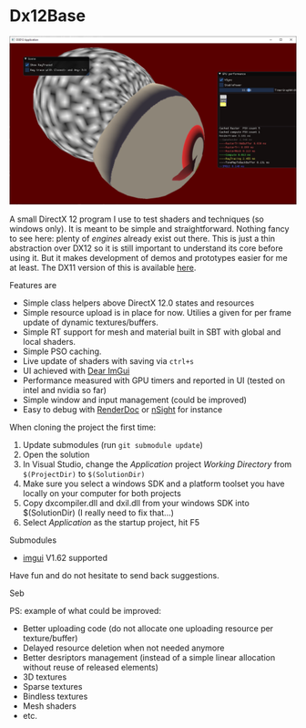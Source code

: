 # Dx12Base

![dx12appscreenshot](https://github.com/sebh/Dx12Base/blob/master/DX12Application.png)

A small DirectX 12 program I use to test shaders and techniques (so windows only). It is meant to be simple and straightforward. Nothing fancy to see here: plenty of _engines_ already exist out there. This is just a thin abstraction over DX12 so it is still important to understand its core before using it. But it makes development of demos and prototypes easier for me at least. The DX11 version of this is available [here](https://github.com/sebh/Dx11Base).

Features are
* Simple class helpers above DirectX 12.0 states and resources
* Simple resource upload is in place for now. Utilies a given for per frame update of dynamic textures/buffers.
* Simple RT support for mesh and material built in SBT with global and local shaders.
* Simple PSO caching.
* Live update of shaders with saving via `ctrl+s`
* UI achieved with [Dear ImGui](https://github.com/ocornut/imgui)
* Performance measured with GPU timers and reported in UI (tested on intel and nvidia so far)
* Simple window and input management (could be improved)
* Easy to debug with [RenderDoc](https://renderdoc.org/) or [nSight](https://developer.nvidia.com/nsight-graphics) for instance

When cloning the project the first time:
1. Update submodules (run `git submodule update`)
2. Open the solution 
3. In Visual Studio, change the _Application_ project _Working Directory_ from `$(ProjectDir)` to `$(SolutionDir)`
4. Make sure you select a windows SDK and a platform toolset you have locally on your computer for both projects
5. Copy dxcompiler.dll and dxil.dll from your windows SDK into $(SolutionDir) (I really need to fix that...)
6. Select _Application_ as the startup project, hit F5

Submodules
* [imgui](https://github.com/ocornut/imgui) V1.62 supported

Have fun and do not hesitate to send back suggestions.

Seb


PS: example of what could be improved:
- Better uploading code (do not allocate one uploading resource per texture/buffer)
- Delayed resource deletion when not needed anymore
- Better desriptors management (instead of a simple linear allocation without reuse of released elements)
- 3D textures
- Sparse textures
- Bindless textures
- Mesh shaders
- etc.